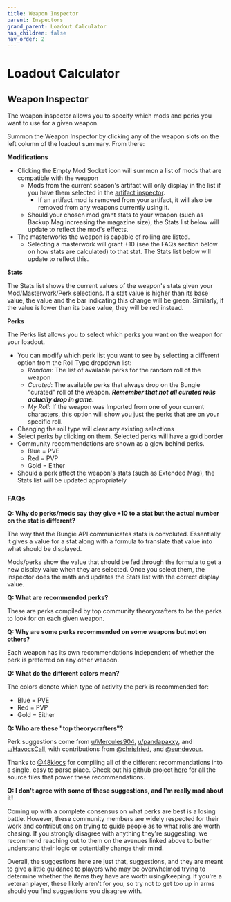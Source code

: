 ```yaml
---
title: Weapon Inspector
parent: Inspectors
grand_parent: Loadout Calculator
has_children: false
nav_order: 2
---
```


# Loadout Calculator

## Weapon Inspector

The weapon inspector allows you to specify which mods and perks you want to use for a given weapon. 

Summon the Weapon Inspector by clicking any of the weapon slots on the left column of the loadout summary. From there:

**Modifications**

* Clicking the Empty Mod Socket icon will summon a list of mods that are compatible with the weapon
	* Mods from the current season's artifact will only display in the list if you have them selected in the [artifact inspector](./artifact-inspector.html).
		* If an artifact mod is removed from your artifact, it will also be removed from any weapons currently using it.
	* Should your chosen mod grant stats to your weapon (such as Backup Mag increasing the magazine size), the Stats list below will update to reflect the mod's effects.
* The masterworks the weapon is capable of rolling are listed. 
	* Selecting a masterwork will grant +10 (see the FAQs section below on how stats are calculated) to that stat. The Stats list below will update to reflect this.

**Stats**

The Stats list shows the current values of the weapon's stats given your Mod/Masterwork/Perk selections. If a stat value is higher than its base value, the value and the bar indicating this change will be green. Similarly, if the value is lower than its base value, they will be red instead.

**Perks**

The Perks list allows you to select which perks you want on the weapon for your loadout.

* You can modify which perk list you want to see by selecting a different option from the Roll Type dropdown list:
	* *Random*: The list of available perks for the random roll of the weapon
	* *Curated*: The available perks that always drop on the Bungie "curated" roll of the weapon. ***Remember that not all curated rolls actually drop in game.***
	* *My Roll*: If the weapon was Imported from one of your current characters, this option will show you just the perks that are on your specific roll.
* Changing the roll type will clear any existing selections
* Select perks by clicking on them. Selected perks will have a gold border
* Community recommendations are shown as a glow behind perks. 
	* Blue = PVE 
	* Red = PVP
	* Gold = Either
* Should a perk affect the weapon's stats (such as Extended Mag), the Stats list will be updated appropriately 


### FAQs

**Q: Why do perks/mods say they give +10 to a stat but the actual number on the stat is different?**

The way that the Bungie API communicates stats is convoluted. Essentially it gives a value for a stat along with a formula to translate that value into what should be displayed. 

Mods/perks show the value that should be fed through the formula to get a new display value when they are selected. Once you select them, the inspector does the math and updates the Stats list with the correct display value. 


**Q: What are recommended perks?**

These are perks compiled by top community theorycrafters to be the perks to look for on each given weapon.

**Q: Why are some perks recommended on some weapons but not on others?**

Each weapon has its own recommendations independent of whether the perk is preferred on any other weapon.

**Q: What do the different colors mean?**

The colors denote which type of activity the perk is recommended for: 

* Blue = PVE
* Red = PVP
* Gold = Either

**Q: Who are these "top theorycrafters"?**

Perk suggestions come from [u/Mercules904](https://reddit.com/u/Mercules904), [u/pandapaxxy](https://reddit.com/u/pandapaxxy), and [u/HavocsCall](https://reddit.com/u/HavocsCall), with contributions from [@chrisfried](https://twitter.com/chrisfried), and [@sundevour](https://twitter.com/sundevour).

Thanks to [@48klocs](https://twitter.com/48klocs) for compiling all of the different recommendations into a single, easy to parse place. Check out his github project <a href="https://github.com/48klocs/dim-wish-list-sources/" target="_blank">here</a> for all the source files that power these recommendations.

**Q: I don't agree with some of these suggestions, and I'm really mad about it!**

Coming up with a complete consensus on what perks are best is a losing battle. However, these community members are widely respected for their work and contributions on trying to guide people as to what rolls are worth chasing. If you strongly disagree with anything they're suggesting, we recommend reaching out to them on the avenues linked above to better understand their logic or potentially change their mind. 

Overall, the suggestions here are just that, suggestions, and they are meant to give a little guidance to players who may be overwhelmed trying to determine whether the items they have are worth using/keeping. If you're a veteran player, these likely aren't for you, so try not to get too up in arms should you find suggestions you disagree with.